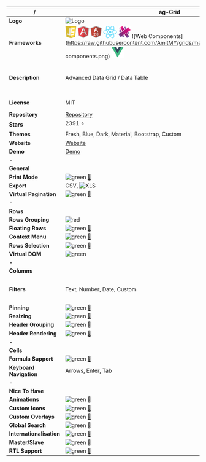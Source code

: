 |**/**|ag-Grid|ngTable|
|-----|-------|-------|
|**Logo**|![Logo](https://www.ag-grid.com/images/logo.png)||
|**Frameworks**|![Javascript](https://raw.githubusercontent.com/AmitMY/grids/master/assets/frameworks/javascript.png) ![Angular1](https://raw.githubusercontent.com/AmitMY/grids/master/assets/frameworks/angular1.png) ![Angular2](https://raw.githubusercontent.com/AmitMY/grids/master/assets/frameworks/angular2.png) ![React](https://raw.githubusercontent.com/AmitMY/grids/master/assets/frameworks/react.png) ![Aurelia](https://raw.githubusercontent.com/AmitMY/grids/master/assets/frameworks/aurelia.png) ![Web Components](https://raw.githubusercontent.com/AmitMY/grids/master/assets/frameworks/web components.png) ![Vue](https://raw.githubusercontent.com/AmitMY/grids/master/assets/frameworks/vue.png)|![Angular1](https://raw.githubusercontent.com/AmitMY/grids/master/assets/frameworks/angular1.png)|
|**Description**|Advanced Data Grid / Data Table|Simple table with sorting and filtering|
|**License**|MIT|BSD-3-Clause|
|**Repository**|[Repository](https://github.com/ceolter/ag-grid)|[Repository](https://github.com/esvit/ng-table)|
|**Stars**|2391 :star:|2643 :star:|
|**Themes**|Fresh, Blue, Dark, Material, Bootstrap, Custom|Custom|
|**Website**|[Website](https://www.ag-grid.com/)|[Website](http://ng-table.com/)|
|**Demo**|[Demo](https://www.ag-grid.com/example.php)|[Demo](http://ng-table.com/)|
|**-**|||
|**General**|||
|**Print Mode**|![green](http://placehold.it/23/c5f015/000000?text=+) [:book:](https://www.ag-grid.com/javascript-grid-for-print/)|![red](http://placehold.it/23/f03c15/000000?text=+)|
|**Export**|CSV, ![XLS](https://raw.githubusercontent.com/teambox/Free-file-icons/master/32px/xls.png)|![red](http://placehold.it/23/f03c15/000000?text=+)|
|**Virtual Pagination**|![green](http://placehold.it/23/c5f015/000000?text=+) [:book:](https://www.ag-grid.com/javascript-grid-virtual-paging/#gsc.tab=0)|![red](http://placehold.it/23/f03c15/000000?text=+)|
|**-**|||
|**Rows**|||
|**Rows Grouping**|![red](http://placehold.it/23/f03c15/000000?text=+)|![green](http://placehold.it/23/c5f015/000000?text=+) [:book:](http://ng-table.com/#/grouping/demo-grouping-basic)|
|**Floating Rows**|![green](http://placehold.it/23/c5f015/000000?text=+) [:book:](https://www.ag-grid.com/javascript-grid-floating/#gsc.tab=0)|![red](http://placehold.it/23/f03c15/000000?text=+)|
|**Context Menu**|![green](http://placehold.it/23/c5f015/000000?text=+) [:book:](https://www.ag-grid.com/javascript-grid-context-menu/#gsc.tab=0)|![red](http://placehold.it/23/f03c15/000000?text=+)|
|**Rows Selection**|![green](http://placehold.it/23/c5f015/000000?text=+) [:book:](https://www.ag-grid.com/javascript-grid-selection/#gsc.tab=0)|![red](http://placehold.it/23/f03c15/000000?text=+)|
|**Virtual DOM**|![green](http://placehold.it/23/c5f015/000000?text=+)|![red](http://placehold.it/23/f03c15/000000?text=+)|
|**-**|||
|**Columns**|||
|**Filters**|Text, Number, Date, Custom|Text, Number, Set, Custom|
|**Pinning**|![green](http://placehold.it/23/c5f015/000000?text=+) [:book:](https://www.ag-grid.com/javascript-grid-pinning/)|![red](http://placehold.it/23/f03c15/000000?text=+)|
|**Resizing**|![green](http://placehold.it/23/c5f015/000000?text=+) [:book:](https://www.ag-grid.com/javascript-grid-resizing/#gsc.tab=0)|![red](http://placehold.it/23/f03c15/000000?text=+)|
|**Header Grouping**|![green](http://placehold.it/23/c5f015/000000?text=+) [:book:](https://www.ag-grid.com/javascript-grid-grouping-headers/)|![red](http://placehold.it/23/f03c15/000000?text=+)|
|**Header Rendering**|![green](http://placehold.it/23/c5f015/000000?text=+) [:book:](https://www.ag-grid.com/javascript-grid-header-rendering/)|![red](http://placehold.it/23/f03c15/000000?text=+)|
|**-**|||
|**Cells**|||
|**Formula Support**|![green](http://placehold.it/23/c5f015/000000?text=+) [:book:](https://www.ag-grid.com/javascript-grid-cell-expressions/#gsc.tab=0)|![red](http://placehold.it/23/f03c15/000000?text=+)|
|**Keyboard Navigation**|Arrows, Enter, Tab|![red](http://placehold.it/23/f03c15/000000?text=+)|
|**-**|||
|**Nice To Have**|||
|**Animations**|![green](http://placehold.it/23/c5f015/000000?text=+) [:book:](https://www.ag-grid.com/javascript-grid-animation/#gsc.tab=0)|![red](http://placehold.it/23/f03c15/000000?text=+)|
|**Custom Icons**|![green](http://placehold.it/23/c5f015/000000?text=+) [:book:](https://www.ag-grid.com/javascript-grid-icons/#gsc.tab=0)|![blue](http://placehold.it/23/1589F0/000000?text=+)|
|**Custom Overlays**|![green](http://placehold.it/23/c5f015/000000?text=+) [:book:](https://www.ag-grid.com/javascript-grid-overlays/#gsc.tab=0)|![blue](http://placehold.it/23/1589F0/000000?text=+)|
|**Global Search**|![green](http://placehold.it/23/c5f015/000000?text=+) [:book:](https://www.ag-grid.com/javascript-grid-filtering/#gsc.tab=0)|![red](http://placehold.it/23/f03c15/000000?text=+)|
|**Internationalisation**|![green](http://placehold.it/23/c5f015/000000?text=+) [:book:](https://www.ag-grid.com/javascript-grid-internationalisation/#gsc.tab=0)|![blue](http://placehold.it/23/1589F0/000000?text=+)|
|**Master/Slave**|![green](http://placehold.it/23/c5f015/000000?text=+) [:book:](https://www.ag-grid.com/javascript-grid-master-slave/#gsc.tab=0)|![red](http://placehold.it/23/f03c15/000000?text=+)|
|**RTL Support**|![green](http://placehold.it/23/c5f015/000000?text=+) [:book:](https://www.ag-grid.com/javascript-grid-rtl/)|![blue](http://placehold.it/23/1589F0/000000?text=+)|